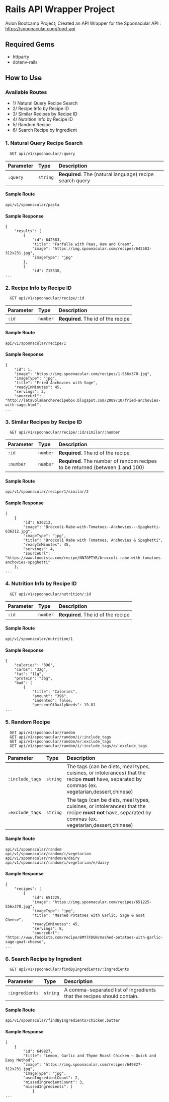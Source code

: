 # Rails API Wrapper Project

Avion Bootcamp Project; Created an API Wrapper for the Spoonacular API : https://spoonacular.com/food-api

## Required Gems
- httparty
- dotenv-rails

## How to Use

### Available Routes
- 1/ Natural Query Recipe Search
- 2/ Recipe Info by Recipe ID
- 3/ Similar Recipes by Recipe ID
- 4/ Nutrition Info by Recipe ID
- 5/ Random Recipe
- 6/ Search Recipe by Ingredient

### 1. Natural Query Recipe Search

```http
  GET api/v1/spoonacular/:query
```

| Parameter | Type     | Description                                               |
| :-------- | :------- | :-------------------------------------------------------- |
| `:query`  | `string` | **Required**. The (natural language) recipe search query  |

#### Sample Route
```
api/v1/spoonacular/pasta
```
#### Sample Response
```
{
    "results": [
        {
            "id": 642583,
            "title": "Farfalle with Peas, Ham and Cream",
            "image": "https://img.spoonacular.com/recipes/642583-312x231.jpg",
            "imageType": "jpg"
        },
        {
            "id": 715538,
...
```

### 2. Recipe Info by Recipe ID

```http
  GET api/v1/spoonacular/recipe/:id
```

| Parameter | Type      | Description                                               |
| :-------- | :-------- | :-------------------------------------------------------- |
| `:id`     | `number`  | **Required**. The id of the recipe                        |

#### Sample Route
```
api/v1/spoonacular/recipe/1
```
#### Sample Response
```
{
    "id": 1,
    "image": "https://img.spoonacular.com/recipes/1-556x370.jpg",
    "imageType": "jpg",
    "title": "Fried Anchovies with Sage",
    "readyInMinutes": 45,
    "servings": 3,
    "sourceUrl": "http://latavolamarcherecipebox.blogspot.com/2009/10/fried-anchovies-with-sage.html",
...
```

### 3. Similar Recipes by Recipe ID

```http
  GET api/v1/spoonacular/recipe/:id/similar/:number
```

| Parameter | Type      | Description                                                                   |
| :-------- | :-------- | :---------------------------------------------------------------------------- |
| `:id`     | `number`  | **Required**. The id of the recipe                                            |
| `:number` | `number`  | **Required**. The number of random recipes to be returned (between 1 and 100) |

#### Sample Route
```
api/v1/spoonacular/recipe/1/similar/2
```
#### Sample Response
```
[
    {
        "id": 636212,
        "image": "Broccoli-Rabe-with-Tomatoes--Anchovies---Spaghetti-636212.jpg",
        "imageType": "jpg",
        "title": "Broccoli Rabe with Tomatoes, Anchovies & Spaghetti",
        "readyInMinutes": 45,
        "servings": 4,
        "sourceUrl": "https://www.foodista.com/recipe/NN7GPTYR/broccoli-rabe-with-tomatoes-anchovies-spaghetti"
    },
...
```

### 4. Nutrition Info by Recipe ID

```http
  GET api/v1/spoonacular/nutrition/:id
```

| Parameter | Type      | Description                                               |
| :-------- | :-------- | :-------------------------------------------------------- |
| `:id`     | `number`  | **Required**. The id of the recipe                        |

#### Sample Route
```
api/v1/spoonacular/nutrition/1
```
#### Sample Response
```
{
    "calories": "396",
    "carbs": "32g",
    "fat": "11g",
    "protein": "36g",
    "bad": [
        {
            "title": "Calories",
            "amount": "396",
            "indented": false,
            "percentOfDailyNeeds": 19.81
...
```

### 5. Random Recipe

```http
  GET api/v1/spoonacular/random
  GET api/v1/spoonacular/random/i/:include_tags
  GET api/v1/spoonacular/random/e/:exclude_tags
  GET api/v1/spoonacular/random/i/:include_tags/e/:exclude_tags
```

| Parameter           | Type      | Description                                               |
| :--------------     | :-------- | :-------------------------------------------------------- |
| `:include_tags`     | `string`  | The tags (can be diets, meal types, cuisines, or intolerances) that the recipe **must** have, separated by commas (ex. vegetarian,dessert,chinese) |
| `:exclude_tags`     | `string`  | The tags (can be diets, meal types, cuisines, or intolerances) that the recipe **must not** have, separated by commas (ex. vegetarian,dessert,chinese) |

#### Sample Route
```
api/v1/spoonacular/random
api/v1/spoonacular/random/i/vegetarian
api/v1/spoonacular/random/e/dairy
api/v1/spoonacular/random/i/vegetarian/e/dairy
```
#### Sample Response
```
{
    "recipes": [
        {
            "id": 651225,
            "image": "https://img.spoonacular.com/recipes/651225-556x370.jpg",
            "imageType": "jpg",
            "title": "Mashed Potatoes with Garlic, Sage & Goat Cheese",
            "readyInMinutes": 45,
            "servings": 8,
            "sourceUrl": "https://www.foodista.com/recipe/BMY7FDGN/mashed-potatoes-with-garlic-sage-goat-cheese",
...
```

### 6. Search Recipe by Ingredient

```http
  GET api/v1/spoonacular/findByIngredients/:ingredients
```

| Parameter           | Type      | Description                                                            |
| :--------------     | :-------- | :--------------------------------------------------------------------- |
| `:ingredients`      | `string`  | A comma-separated list of ingredients that the recipes should contain. |

#### Sample Route
```
api/v1/spoonacular/findByIngredients/chicken,butter
```
#### Sample Response
```
[
    {
        "id": 649827,
        "title": "Lemon, Garlic and Thyme Roast Chicken – Quick and Easy Method",
        "image": "https://img.spoonacular.com/recipes/649827-312x231.jpg",
        "imageType": "jpg",
        "usedIngredientCount": 2,
        "missedIngredientCount": 3,
        "missedIngredients": [
            {
...
```
